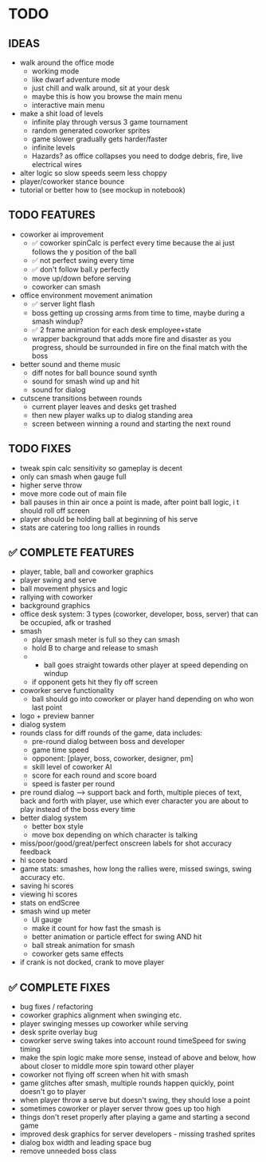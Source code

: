 # TODO

## IDEAS 
- walk around the office mode
   - working mode
   - like dwarf adventure mode
   - just chill and walk around, sit at your desk
   - maybe this is how you browse the main menu
   - interactive main menu
- make a shit load of levels 
	- infinite play through versus 3 game tournament
	- random generated coworker sprites
	- game slower gradually gets harder/faster
	- infinite levels
	- Hazards? as office collapses you need to dodge debris, fire, live electrical wires
- alter logic so slow speeds seem less choppy
- player/coworker stance bounce
- tutorial or better how to (see mockup in notebook)



## TODO FEATURES
- coworker ai improvement
	- ✅ coworker spinCalc is perfect every time because the ai just follows the y position of the ball
	- ✅ not perfect swing every time
	- ✅ don't follow ball.y perfectly
	- move up/down before serving
	- coworker can smash
- office environment movement animation
	- ✅ server light flash
	- boss getting up crossing arms from time to time, maybe during a smash windup? 
	- ✅ 2 frame animation for each desk employee+state
	- wrapper background that adds more fire and disaster as you progress, should be surrounded in fire on the final match with the boss
- better sound and theme music
	- diff notes for ball bounce sound synth
	- sound for smash wind up and hit
	- sound for dialog
- cutscene transitions between rounds
	- current player leaves and desks get trashed
	- then new player walks up to dialog standing area
	- screen between winning a round and starting the next round



## TODO FIXES
- tweak spin calc sensitivity so gameplay is decent
- only can smash when gauge full
- higher serve throw
- move more code out of main file
- ball pauses in thin air once a point is made, after point ball logic, i  t should roll off screen
- player should be holding ball at beginning of his serve
- stats are catering too long rallies in rounds



## ✅ COMPLETE FEATURES
- player, table, ball and coworker graphics
- player swing and serve
- ball movement physics and logic
- rallying with coworker
- background graphics
- office desk system: 3 types (coworker, developer, boss, server) that can be occupied, afk or trashed
- smash
	- player smash meter is full so they can smash
	- hold B to charge and release to smash
	- * ball goes straight towards other player at speed depending on windup
	- if opponent gets hit they fly off screen
- coworker serve functionality
	- ball should go into coworker or player hand depending on who won last point
- logo + preview banner
- dialog system
- rounds class for diff rounds of the game, data includes:
	- pre-round dialog between boss and developer
	- game time speed
	- opponent: [player, boss, coworker, designer, pm]
	- skill level of coworker AI
	- score for each round and score board
	- speed is faster per round
- pre round dialog --> support back and forth, multiple pieces of text, back and forth with player, use which ever character you are about to play instead of the boss every time
- better dialog system
	- better box style
	- move box depending on which character is talking
- miss/poor/good/great/perfect onscreen labels for shot accuracy feedback
- hi score board
- game stats: smashes, how long the rallies were, missed swings, swing accuracy etc.
- saving hi scores
- viewing hi scores
- stats on endScree
- smash wind up meter
	- UI gauge
	- make it count for how fast the smash is
	- better animation or particle effect for swing AND hit
	- ball streak animation for smash
	- coworker gets same effects
- if crank is not docked, crank to move player
	
	

## ✅ COMPLETE FIXES
- bug fixes / refactoring
- coworker graphics alignment when swinging etc.
- player swinging messes up coworker while serving
- desk sprite overlay bug
- coworker serve swing takes into account round timeSpeed for swing timing
- make the spin logic make more sense, instead of above and below, how about closer to middle more spin toward other player
- coworker not flying off screen when hit with smash
- game glitches after smash, multiple rounds happen quickly, point doesn't go to player
- when player throw a serve but doesn't swing, they should lose a point
- sometimes coworker or player server throw goes up too high
- things don't reset properly after playing a game and starting a second game
- improved desk graphics for server developers - missing trashed sprites
- dialog box width and leading space bug
- remove unneeded boss class  
